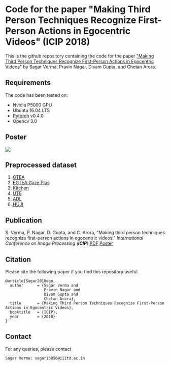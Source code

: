# Code for the paper "Making Third Person Techniques Recognize First-Person Actions in Egocentric Videos" (ICIP 2018)

This is the github repository containing the code for the paper ["Making Third Person Techniques Recognize First-Person Actions in Egocentric Videos"](https://sagarverma.github.io/others/icip18-ego-actions.pdf) by Sagar Verma, Pravin Nagar, Divam Gupta, and Chetan Arora.

## Requirements
The code has been tested on:

- Nvidia P5000 GPU
- Ubuntu 16.04 LTS
- [Pytorch](https://pytorch.org/) v0.4.0
- Opencv 3.0

## Poster
<img src="https://sagarverma.github.io/others/ICIP_ego.jpg">

## Preprocessed dataset

1. [GTEA](https://drive.google.com/drive/folders/1VcGTp5GKvbK3Ncx9SWCbT1UNQmU_hSo9?usp=sharing)
2. [EGTEA Gaze Plus](https://drive.google.com/drive/folders/1WPacPJufM1S7cLabc_9ExyPFjGr2aSA3?usp=sharing)
3. [Kitchen](https://drive.google.com/drive/folders/1UyICDy0q3AKZfebF5ZUifYabO_HtH5a3?usp=sharing)
4. [UTE](https://drive.google.com/drive/folders/1ldBmHIEKkHsgA3HLw8LqFVlaYvv2sfbu?usp=sharing)
5. [ADL](https://drive.google.com/drive/folders/1fLJlYM4a-n81O36vw2TS5EcA7diJHjgy?usp=sharing)
6. [HUJI](http://www.vision.huji.ac.il/egoseg/videos/dataset.html)


## Publication

S. Verma, P. Nagar, D. Gupta, and C. Arora, &quot;Making third person techniques recognize first-person actions in egocentric videos.&quot; <i>International Conference on Image Processing (**ICIP**)</i> [PDF](https://sagarverma.github.io/others/icip18-ego-actions.pdf) [Poster](https://sagarverma.github.io/others/ICIP_ego.pdf)


## Citation
Please cite the following paper if you find this repository useful.
```
@article{Sagar2018ego,
  author      = {Sagar Verma and
                 Pravin Nagar and
                 Divam Gupta and
                 Chetan Arora},
  title       = {Making Third Person Techniques Recognize First-Person Actions in Egocentric Videos},
  booktitle   = {ICIP},
  year        = {2018}
}
```

## Contact
For any queries, please contact
```
Sagar Verma: sagar15056@iiitd.ac.in
```
